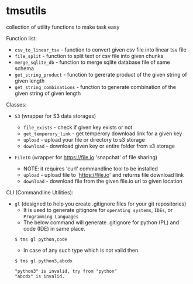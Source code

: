 # tmsutils
collection of utility functions to make task easy

Function list:

- `csv_to_linear_tsv` - function to convert given csv file into linear tsv file
- `file_split` - function to split text or csv file into given chunks
- `merge_sqlite_db` - function to merge sqlite database file of same schema
- `get_string_product` - function to gererate product of the given string of given length
- `get_string_combinations` - function to generate combination of the given string of given length

Classes:
- `S3` (wrapper for S3 data storages)
    - `file_exists` - check if given key exists or not
    - `get_temperory_link` - get temperory download link for a given key
    - `upload` - upload your file or directory to s3 storage
    - `download` - download given key or entire folder from s3 storage

- `FileIO` (wrapper for https://file.io 'snapchat' of file sharing)
    - NOTE: it requires 'curl' commandline tool to be installed
    - `upload` - upload file to 'https://file.io' and returns file download link
    - `download` - download file from the given file.io url to given location

CLI (Commandline Utilities):
- `gl` (designed to help you create .gitignore files for your git repositories)
    - It is used to generate gitignore for `operating systems`, `IDEs`, or `Programming Languages`
    - The below command will generate .gitignore for python (PL) and code (IDE) in same place.
    ```
    $ tms gl python,code
    ```
    - In case of any such type which is not valid then
    ```
    $ tms gl python3,abcdx

    "python3" is invalid, try from "python"
    "abcdx" is invalid.
    ```
